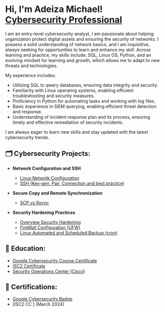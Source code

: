 <h1>Hi, I'm Adeiza Michael! <br/> <a href="https://www.linkedin.com/in/joshmadakor/">Cybersecurity Professional</a> </h1>
I am an entry-level cybersecurity analyst, I am passionate about helping organization protect digital assets and ensuring the security of networks. I possess a solid understanding of network basics, and I am inquisitive, always seeking for opportunities to learn and enhance my skill. Across learning and practice, my skills include; SQL, Linux OS, Python, and an evolving mindset for learning and growth, which allows me to adapt to new threats and technologies.

My experience includes:

- Utilizing SQL to qwery databases, ensuring data integrity and security.
- Familiarity with Linux operating systems, enabling efficient troubleshooting and security measures.
- Proficiency in Python for automating tasks and working with log files.
- Basic experience in SIEM querying, enabling efficient threat detection and response.
- Understanding of incident response plan and its process, ensuring timely and effective remediation of security incidents.

I am always eager to learn new skills and stay updated with the latest cybersecurity trends. 

<h2>🗂️ Cybersecurity Projects:</h2>

- <b>Network Configuration and SSH </b>
  - [Linux Netwotk Configuration ](https://github.com/Blacxz08/Configure-static-IP)
  - [SSH (Key-gen, Pair, Connection and best practice)](https://github.com/Blacxz08/Configure-static-IP)
    
- <b>Secure Copy and Remote Synchronization</b>
  - [SCP vs Rsync](https://github.com/Blacxz08/SCP-vs-Rsync)
    
- <b>Security Hardening Practices</b>
  - [Overview Security Hardening](https://github.com/Blacxz08/Firewall-configuration)
  - [FireWall Configuration (UFW)](https://github.com/Blacxz08/Firewall-configuration)
  - [Linux Automated and Scheduled Backup (cron)](https://github.com/Blacxz08/Automated-backup)
 
<h2>🏅 Education:</h2>

  - [Google Cybersecurity Course Certificate](https://www.credly.com/badges/e9962757-106d-4d9b-9d2b-e6376992801f/public_url)
  - [ISC2 Certificate](https://www.credly.com/badges/29a95410-f600-49b1-b8f1-81e227178292/public_url)
  - [Security Operations Center (Cisco)](https://coursera.org/share/38278be4947a8eb8d2686656b4d9e8e1)


<h2>🏅 Certifications:</h2>

  - [Google Cybersecurity Badge](https://www.credly.com/badges/e9962757-106d-4d9b-9d2b-e6376992801f/public_url)
  - [ISC2 CC ] (March 2024)
